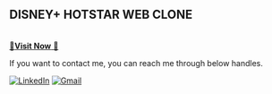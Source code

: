## DISNEY+ HOTSTAR WEB CLONE

<a href="https:https://github.com/Durgasai92/Disney-Plus-Hotstar-Web-Clone.git"><br>
🚀**Visit Now** 🚀</a>


If you want to contact me, you can reach me through below handles.<br>

<a href="https://www.linkedin.com/in/rongali-durga-sai-276b0024a"><img alt="LinkedIn" src="https://img.shields.io/badge/linkedin-%230077B5.svg?style=for-the-badge&logo=linkedin&logoColor=white"/></a>
<a href="mailto:rongalidurgasai1010@gmail.com"><img alt="Gmail" src="https://img.shields.io/badge/Gmail-D14836?style=for-the-badge&logo=gmail&logoColor=white"/></a>



